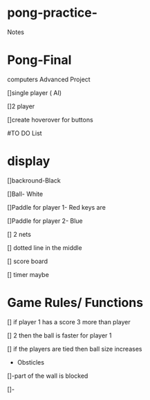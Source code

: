 # pong-practice-
Notes 
# Pong-Final
computers Advanced Project

[]single player ( AI)

[]2 player

[]create hoverover for buttons

#TO DO List
# display 

[]backround-Black

[]Ball- White

[]Paddle for player 1- Red keys are 

[]Paddle for player 2- Blue 

[] 2 nets

[] dotted line in the middle 

[] score board 

[] timer maybe

# Game Rules/ Functions
[] if player 1 has a score 3 more than player 

[] 2 then the ball is faster for player 1 

[] if the players are tied then ball size increases

- Obsticles 

[]-part of the wall is blocked 

[]-
